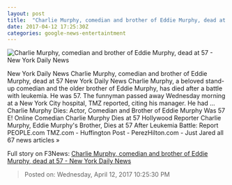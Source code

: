 ```yaml
---
layout: post
title:  "Charlie Murphy, comedian and brother of Eddie Murphy, dead at 57 - New York Daily News"
date: 2017-04-12 17:25:30Z
categories: google-news-entertaintment
---
```


![Charlie Murphy, comedian and brother of Eddie Murphy, dead at 57 - New York Daily News](http://assets.nydailynews.com/polopoly_fs/1.3047999.1492016587!/img/httpImage/image.jpg_gen/derivatives/landscape_1200/154010749ki00026-spike-tv-s.jpg)

New York Daily News Charlie Murphy, comedian and brother of Eddie Murphy, dead at 57 New York Daily News Charlie Murphy, a beloved stand-up comedian and the older brother of Eddie Murphy, has died after a battle with leukemia. He was 57. The funnyman passed away Wednesday morning at a New York City hospital, TMZ reported, citing his manager. He had ... Charlie Murphy Dies: Actor, Comedian and Brother of Eddie Murphy Was 57 E! Online Comedian Charlie Murphy Dies at 57 Hollywood Reporter Charlie Murphy, Eddie Murphy's Brother, Dies at 57 After Leukemia Battle: Report PEOPLE.com TMZ.com - Huffington Post - PerezHilton.com - Just Jared all 67 news articles »


Full story on F3News: [Charlie Murphy, comedian and brother of Eddie Murphy, dead at 57 - New York Daily News](http://www.f3nws.com/n/gesmbE)

> Posted on: Wednesday, April 12, 2017 10:25:30 PM
